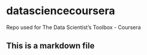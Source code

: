 # datasciencecoursera
Repo used for The Data Scientist’s Toolbox - Coursera
## This is a markdown file
